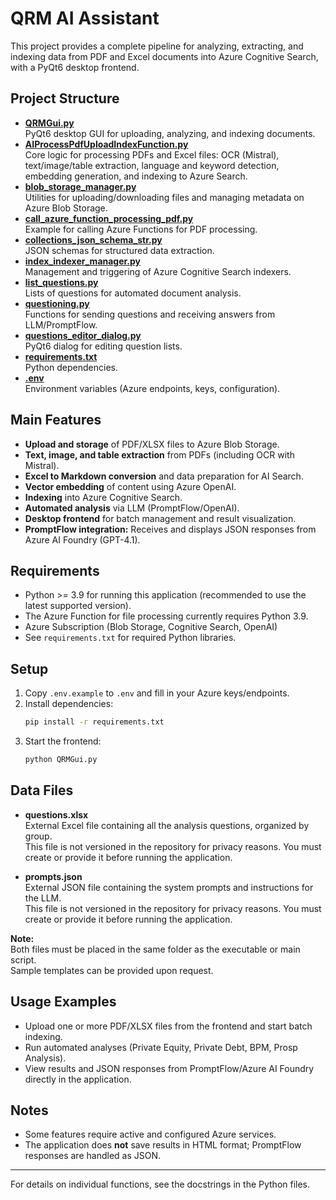 # QRM AI Assistant

This project provides a complete pipeline for analyzing, extracting, and indexing data from PDF and Excel documents into Azure Cognitive Search, with a PyQt6 desktop frontend.

## Project Structure

- **[QRMGui.py](QRMGui.py)**  
  PyQt6 desktop GUI for uploading, analyzing, and indexing documents.
- **[AIProcessPdfUploadIndexFunction.py](AIProcessPdfUploadIndexFunction.py)**  
  Core logic for processing PDFs and Excel files: OCR (Mistral), text/image/table extraction, language and keyword detection, embedding generation, and indexing to Azure Search.
- **[blob_storage_manager.py](blob_storage_manager.py)**  
  Utilities for uploading/downloading files and managing metadata on Azure Blob Storage.
- **[call_azure_function_processing_pdf.py](call_azure_function_processing_pdf.py)**  
  Example for calling Azure Functions for PDF processing.
- **[collections_json_schema_str.py](collections_json_schema_str.py)**  
  JSON schemas for structured data extraction.
- **[index_indexer_manager.py](index_indexer_manager.py)**  
  Management and triggering of Azure Cognitive Search indexers.
- **[list_questions.py](list_questions.py)**  
  Lists of questions for automated document analysis.
- **[questioning.py](questioning.py)**  
  Functions for sending questions and receiving answers from LLM/PromptFlow.
- **[questions_editor_dialog.py](questions_editor_dialog.py)**  
  PyQt6 dialog for editing question lists.
- **[requirements.txt](requirements.txt)**  
  Python dependencies.
- **[.env](.env)**  
  Environment variables (Azure endpoints, keys, configuration).

## Main Features

- **Upload and storage** of PDF/XLSX files to Azure Blob Storage.
- **Text, image, and table extraction** from PDFs (including OCR with Mistral).
- **Excel to Markdown conversion** and data preparation for AI Search.
- **Vector embedding** of content using Azure OpenAI.
- **Indexing** into Azure Cognitive Search.
- **Automated analysis** via LLM (PromptFlow/OpenAI).
- **Desktop frontend** for batch management and result visualization.
- **PromptFlow integration:** Receives and displays JSON responses from Azure AI Foundry (GPT-4.1).

## Requirements

- Python >= 3.9 for running this application (recommended to use the latest supported version).
- The Azure Function for file processing currently requires Python 3.9.
- Azure Subscription (Blob Storage, Cognitive Search, OpenAI)
- See `requirements.txt` for required Python libraries.

## Setup

1. Copy `.env.example` to `.env` and fill in your Azure keys/endpoints.
2. Install dependencies:
   ```sh
   pip install -r requirements.txt
   ```
3. Start the frontend:
   ```sh
   python QRMGui.py
   ```

## Data Files

- **questions.xlsx**  
  External Excel file containing all the analysis questions, organized by group.  
  This file is not versioned in the repository for privacy reasons. You must create or provide it before running the application.

- **prompts.json**  
  External JSON file containing the system prompts and instructions for the LLM.  
  This file is not versioned in the repository for privacy reasons. You must create or provide it before running the application.

**Note:**  
Both files must be placed in the same folder as the executable or main script.  
Sample templates can be provided upon request.

## Usage Examples

- Upload one or more PDF/XLSX files from the frontend and start batch indexing.
- Run automated analyses (Private Equity, Private Debt, BPM, Prosp Analysis).
- View results and JSON responses from PromptFlow/Azure AI Foundry directly in the application.

## Notes

- Some features require active and configured Azure services.
- The application does **not** save results in HTML format; PromptFlow responses are handled as JSON.

---

For details on individual functions, see the docstrings in the Python files.